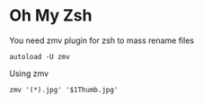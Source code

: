 # Oh My Zsh

You need zmv plugin for zsh to mass rename files

```
autoload -U zmv      
```

Using zmv

```
zmv '(*).jpg' '$1Thumb.jpg'
```
